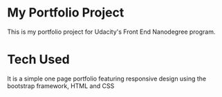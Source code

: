 # My Portfolio Project
This is my portfolio project for Udacity's Front End Nanodegree program.
# Tech Used
It is a simple one page portfolio featuring responsive design using the bootstrap framework, HTML and CSS
